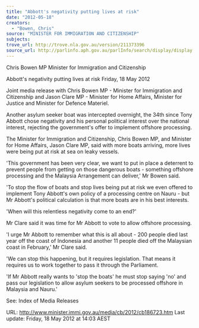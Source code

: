 ```yaml
---
title: "Abbott's negativity putting lives at risk"
date: "2012-05-18"
creators:
  - "Bowen, Chris"
source: "MINISTER FOR IMMIGRATION AND CITIZENSHIP"
subjects:
trove_url: http://trove.nla.gov.au/version/211373396
source_url: http://parlinfo.aph.gov.au/parlInfo/search/display/display.w3p;query=Id%3A%22media/pressrel/2275372%22
---
```


 Chris Bowen MP  Minister for Immigration and Citizenship 

 Abbott's negativity putting lives at risk  Friday, 18 May 2012 

 Joint media release with Chris Bowen MP - Minister for Immigration and  Citizenship and Jason Clare MP - Minister for Home Affairs, Minister for  Justice and Minister for Defence Materiel. 

 Another asylum seeker boat was intercepted overnight, the 34th since Tony Abbott  chose negativity and his personal political interest over the national interest, rejecting  the government's offer to implement offshore processing. 

 The Minister for Immigration and Citizenship, Chris Bowen MP, and Minister for  Home Affairs, Jason Clare MP, said with more boats arriving, more lives were being  put at risk at sea on leaky vessels. 

 'This government has been very clear, we want to put in place a deterrent to prevent  people from getting on those dangerous boats - something offshore processing and  the Malaysia Arrangement can deliver,' Mr Bowen said. 

 'To stop the flow of boats and stop lives being put at risk we even offered to  implement Tony Abbott's own policy of a processing centre on Nauru - but Mr  Abbott's political calculation is that more boats are in his best interests. 

 'When will this relentless negativity come to an end?' 

 Mr Clare said it was time for Mr Abbott to vote to allow offshore processing. 

 'I urge Mr Abbott to remember what this is all about - 200 people died last year off  the coast of Indonesia and another 11 people died off the Malaysian coast in  February,' Mr Clare said. 

 'We can stop this happening, but it requires legislation. That means it requires us to  work together to pass it through the Parliament. 

 'If Mr Abbott really wants to 'stop the boats' he must stop saying 'no' and pass our  legislation to allow asylum seekers to be processed offshore in Malaysia and Nauru.' 

 

 See: Index of Media Releases 

 URL: http://www.minister.immi.gov.au/media/cb/2012/cb186723.htm  Last update: Friday, 18 May 2012 at 14:03 AEST  

